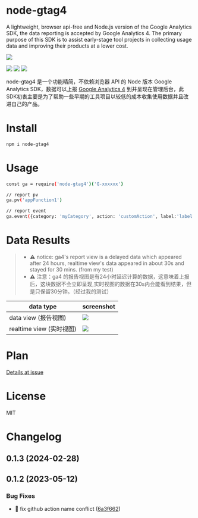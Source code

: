# node-gtag4

 A lightweight, browser api-free and Node.js version of the Google Analytics SDK, the data reporting is accepted by Google Analytics 4.
 The primary purpose of this SDK is to assist early-stage tool projects in collecting usage data and improving their products at a lower cost.

![](https://cdn.jsdelivr.net/gh/danni-cool/danni-cool@cdn/image/logo-nodeGtag.png)

 ![](https://img.shields.io/github/actions/workflow/status/danni-cool/node-gtag4/release.yml) ![](https://img.shields.io/npm/v/node-gtag4) ![](https://img.shields.io/npm/dw/node-gtag4)

node-gtag4 是一个功能精简，不依赖浏览器 API 的 Node 版本 Google Analytics SDK，数据可以上报 [Google Analytics 4](https://analytics.google.com/analytics/web/) 到并呈现在管理后台，此SDK初衷主要是为了帮助一些早期的工具项目以较低的成本收集使用数据并且改进自己的产品。

# Install

```bash
npm i node-gtag4
```

# Usage

```bash
const ga = require('node-gtag4')('G-xxxxxx')

// report pv
ga.pv('appFunction1')

// report event
ga.event({category: 'myCategory', action: 'customAction', label:'label', value: 1})

```

# Data Results

> - ⚠️ notice: ga4's report view is a delayed data which appeared after 24 hours, realtime view's data appeared in about 30s and stayed for 30 mins. (from my test)
> - ⚠️ 注意：ga4 的报告视图是有24小时延迟计算的数据，这意味着上报后，这块数据不会立即呈现,实时视图的数据在30s内会能看到结果，但是只保留30分钟。（经过我的测试）

data type | screenshot |
--- | --- |
data view (报告视图) | ![](https://cdn.jsdelivr.net/gh/danni-cool/danni-cool@cdn/image/ga-effect-screenshot.png) | 
realtime view (实时视图) | ![](https://cdn.jsdelivr.net/gh/danni-cool/danni-cool@cdn/image/ga-realtime-screenshot.png) | 

# Plan

[Details at issue](https://github.com/danni-cool/node-gtag4/issues/1)


# License

MIT



# Changelog


## 0.1.3 (2024-02-28)



## 0.1.2 (2023-05-12)

### Bug Fixes

* 🐛 fix github action name conflict ([6a3f662](https://github.com/danni-cool/node-gtag/commit/6a3f662141ac4e875b05c24dca6f8acd98863405))


